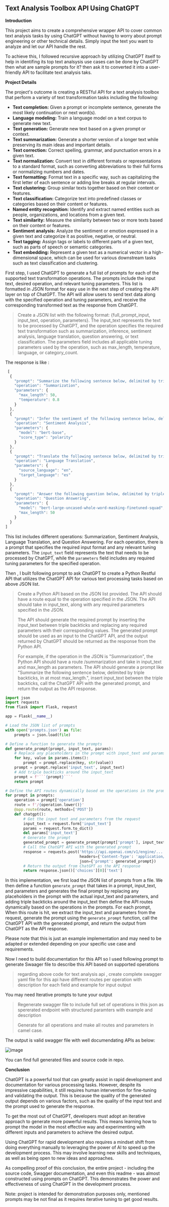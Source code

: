 
 

## Text Analysis Toolbox API Using ChatGPT

**Introduction** 

This project aims to create a comprehensive  wrapper API to cover common text analysis tasks by using ChatGPT  without having to worry about prompt engineering or other technical details. Simply input the text you want to analyze and let our API handle the rest. 

To achieve this, I followed recursive approach by utilizing ChatGPT itself  to help in identifing its top text analsysis use cases can be done by ChatGPT  then what are sample prompts for it? then ask it to converted it into a user-friendly API to facilitate text analysis taks.

  
**Project Details**

The project's outcome is creating a RESTful API for a text analysis toolbox that perform a variety of  text transformation tasks  including the following:

- **Text completion:** Given a prompt or incomplete sentence, generate the most likely continuation or next word(s).
- **Language modeling:** Train a language model on a text corpus to generate new text.
- **Text generation:** Generate new text based on a given prompt or context.
- **Text summarization:** Generate a shorter version of a longer text while preserving its main ideas and important details.
- **Text correction:** Correct spelling, grammar, and punctuation errors in a given text.
- **Text normalization:** Convert text in different formats or representations to a standard format, such as converting abbreviations to their full forms or normalizing numbers and dates.
- **Text formatting:** Format text in a specific way, such as capitalizing the first letter of each sentence or adding line breaks at regular intervals.
- **Text clustering:** Group similar texts together based on their content or features.
- **Text classification:** Categorize text into predefined classes or categories based on their content or features.
- **Named entity recognition:** Identify and extract named entities such as people, organizations, and locations from a given text.
- **Text similarity:** Measure the similarity between two or more texts based on their content or features.
- **Sentiment analysis:** Analyze the sentiment or emotion expressed in a given text and categorize it as positive, negative, or neutral.
- **Text tagging:** Assign tags or labels to different parts of a given text, such as parts of speech or semantic categories.
- **Text embedding:** Represent a given text as a numerical vector in a high-dimensional space, which can be used for various downstream tasks such as text classification and clustering.

First step, I used ChatGPT  to generate a full list of prompts for each of the supported text transformation operations. The prompts include the input text, desired operation, and relevant tuning parameters. This list is formatted in JSON format for easy use in the next step of creating the API layer on top of ChatGPT. The API will allow users to send text data along with the specified operation and tuning parameters, and receive the corresponding transformed text as the response from ChatGPT.

> Create a JSON list with the following format:
> {full_prompt_input, input_text, operation, parameters}. The input_text
> represents the text to be processed by ChatGPT, and the operation
> specifies the required  text transformation  such as summarization,
> inference,  sentiment analysis,  language translation,  question
> answering, or text classification. The  parameters field  includes all
> applicable  tuning parameters  used by the operation, such as
> max_length, temperature, language, or category_count.
 

The response is like :
```javascript
 [
  {
    "prompt": "Summarize the following sentence below, delimited by triple backticks, in at most `max_length`:\n\n```\n`input_text`\n```",
    "operation": "Summarization",
    "parameters": {
      "max_length": 50,
      "temperature": 0.8
    }
  },
  {
    "prompt": "Infer the sentiment of the following sentence below, delimited by triple backticks:\n\n```\n`input_text`\n```",
    "operation": "Sentiment Analysis",
    "parameters": {
      "model": "bert-base",
      "score_type": "polarity"
    }
  },
  {
    "prompt": "Translate the following sentence below, delimited by triple backticks, from `source_language` to `target_language`:\n\n```\n`input_text`\n```",
    "operation": "Language Translation",
    "parameters": {
      "source_language": "en",
      "target_language": "es"
    }
  },
  {
    "prompt": "Answer the following question below, delimited by triple backticks, in at most `max_length`.\n\n```\n`input_text`\n```",
    "operation": "Question Answering",
    "parameters": {
      "model": "bert-large-uncased-whole-word-masking-finetuned-squad",
      "max_length": 50
    }
  }
]
```
This list includes different operations: Summarization, Sentiment Analysis, Language Translation, and Question Answering. For each operation, there is a prompt that specifies the required input format and any relevant tuning parameters. The `input_text` field represents the text that needs to be processed by ChatGPT, while the `parameters` field includes any required tuning parameters for the specified operation.


Then , I built following prompt to ask ChatGPT to create a Python Restful API  that utilizes the  ChatGPT API  for various text processing tasks based on above JSON list.
 
> Create a Python API based on the JSON list provided. The API should
> have a route equal to the operation specified in the JSON. The API
> should take in input_text, along with any required parameters
> specified in the JSON.
> 
> The API should generate the required prompt by inserting the
> input_text between triple backticks and replacing any required
> parameters with their corresponding values. The generated prompt
> should be used as an input to the ChatGPT API, and the output returned
> by ChatGPT should be returned as the response from the Python API.
> 
> For example, if the operation in the JSON is "Summarization", the
> Python API should have a route /summarization and take in input_text
> and max_length as parameters. The API should generate a prompt like
> "Summarize the following sentence below, delimited by triple
> backticks, in at most max_length.", insert input_text between the
> triple backticks, call the ChatGPT API with the generated prompt, and
> return the output as the API response.




```Python
import json
import requests
from flask import Flask, request

app = Flask(__name__)

# Load the JSON list of prompts
with open('prompts.json') as file:
    prompts = json.load(file)

# Define a function to generate the prompts
def generate_prompt(prompt, input_text, params):
    # Replace any placeholders in the prompt with input_text and params
    for key, value in params.items():
        prompt = prompt.replace(key, str(value))
    prompt = prompt.replace('input_text', input_text)
    # Add triple backticks around the input_text
    prompt = f'```{prompt}```'
    return prompt

# Define the API routes dynamically based on the operations in the prompts
for prompt in prompts:
    operation = prompt['operation']
    route = f'/{operation.lower()}'
    @app.route(route, methods=['POST'])
    def chatgpt():
        # Get the input text and parameters from the request
        input_text = request.form['input_text']
        params = request.form.to_dict()
        del params['input_text']
        # Generate the prompt
        generated_prompt = generate_prompt(prompt['prompt'], input_text, params)
        # Call the ChatGPT API with the generated prompt
        response = requests.post('https://api.openai.com/v1/engine/...',
                                 headers={'Content-Type': 'application/json'},
                                 json={'prompt': generated_prompt})
        # Return the output from ChatGPT as the API response
        return response.json()['choices'][0]['text']

```

In this implementation, we first load the JSON list of prompts from a file. We then define a function  `generate_prompt`  that takes in a prompt, input_text, and parameters and generates the final prompt by replacing any placeholders in the prompt with the actual input_text and parameters, and adding  triple backticks  around the input_text then define the  API routes  dynamically based on the operations in the prompts. For each prompt,  When this route is hit, we extract the input_text and parameters from the request, generate the prompt using the  `generate_prompt`  function, call the  ChatGPT API  with the generated prompt, and return the output from ChatGPT as the API response.

Please note that this is just an example implementation and may need to be adapted or extended depending on your specific use case and requirements.

Now I need to build documentation for this API so I used following prompt to generate Swaager file to describe this API based on supported operations 

> regarding above code for text analysis api , create complete swagger
> yaml file for this api have different routes per operation with
> description for each field and example for input output

You may need Iterative prompts to tune your output 

> Regenerate swagger file to include full set of operations in this json
> as spererated endpoint with structured paramters with example and
> description
> 
>  Generate for all operations and make all routes and parameters in
> camel case.

The output is valid swagger file with well documendating APIs as below:

![image](https://user-images.githubusercontent.com/9541045/235903406-6d41cea0-35f4-465f-af0d-f0ce2353c0bf.png)


You can find full generated files and source code in repo.

**Conclusion** 


ChatGPT is  a powerful tool that can greatly assist in rapid development and documentation for various processing tasks. However, despite its impressive capabilities, it still requires human intervention for fine-tuning and validating the output. This is because the quality of the generated output depends on various factors, such as the quality of the  input text  and the prompt used to generate the response.

To get the most out of ChatGPT, developers must adopt an iterative approach to generate more powerful results. This means learning how to prompt the model in the most effective way and experimenting with different inputs and parameters to achieve the desired output.

Using ChatGPT for  rapid development  also requires a mindset shift from doing everything manually to leveraging the power of  AI  to speed up the development process. This may involve learning new skills and techniques, as well as being open to new ideas and approaches.

As compelling proof of this conclusion, the entire project - including the  source code,  Swagger documentation, and even this readme - was almost constructed using prompts on ChatGPT. This demonstrates the power and effectiveness of using ChatGPT in the development process. 



Note: project is intended for demonstration purposes only, mentioned prompts may be not final as it requires iterative tuning to get good results. 
